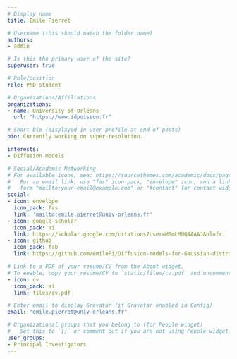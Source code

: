 ```yaml
---
# Display name
title: Emile Pierret

# Username (this should match the folder name)
authors:
- admin

# Is this the primary user of the site?
superuser: true

# Role/position
role: PhD student

# Organizations/Affiliations
organizations:
- name: University of Orléans
  url: "https://www.idpoisson.fr"

# Short bio (displayed in user profile at end of posts)
bio: Currently working on super-resolution.

interests:
- Diffusion models

# Social/Academic Networking
# For available icons, see: https://sourcethemes.com/academic/docs/page-builder/#icons
#   For an email link, use "fas" icon pack, "envelope" icon, and a link in the
#   form "mailto:your-email@example.com" or "#contact" for contact widget.
social:
- icon: envelope
  icon_pack: fas
  link: 'mailto:emile.pierret@univ-orleans.fr'  
- icon: google-scholar
  icon_pack: ai
  link: https://scholar.google.com/citations?user=MSmLMNQAAAAJ&hl=fr
- icon: github
  icon_pack: fab
  link: https://github.com/emilePi/Diffusion-models-for-Gaussian-distributions-Exact-solutions-and-Wasserstein-errors

# Link to a PDF of your resume/CV from the About widget.
# To enable, copy your resume/CV to `static/files/cv.pdf` and uncomment the lines below.
- icon: cv
  icon_pack: ai
  link: files/cv.pdf

# Enter email to display Gravatar (if Gravatar enabled in Config)
email: "emile.pierret@univ-orleans.fr"

# Organizational groups that you belong to (for People widget)
#   Set this to `[]` or comment out if you are not using People widget.
user_groups:
- Principal Investigators
---
```



